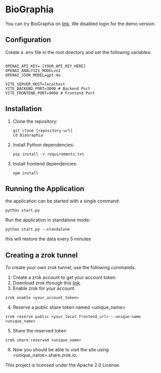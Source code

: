 # BioGraphia

You can try BioGraphia on [link](https://biographia.share.zrok.io/#/). We disabled login for the demo version.

## Configuration
Create a .env file in the root directory and set the following variables:

```

OPENAI_API_KEY= [YOUR_API_KEY_HERE]
OPENAI_ANALYSIS_MODEL=o1
OPENAI_JSON_MODEL=gpt-4o

VITE_SERVER_HOST=localhost
VITE_BACKEND_PORT=3000 # Backend Port
VITE_FRONTEND_PORT=9000 # Frontend Port
```

## Installation

1. Clone the repository:
   ```
   git clone [repository-url]
   cd BioGraphia
   ```

2. Install Python dependencies:
   ```
   pip install -r requirements.txt
   ```

3. Install frontend dependencies:
   ```
   npm install
   ```

## Running the Application

the application can be started with a single command:

```
python start.py
```

Run the application in standalone mode:

```
python start.py --standalone
```
this will restore the data every 5 minutes

## Creating a zrok tunnel
To create your own zrok tunnel, use the following commands:
1. Create a zrok account to get your account token.
2. Download zrok through this [link](https://docs.zrok.io/docs/getting-started/?_gl=1*28k332*_gcl_au*MTEyMzMyNDAyMy4xNzQzMTMzNDM0*_ga*MTAwMjkwNDA3NC4xNzQzMTMzNDM0*_ga_V2KMEXWJ10*MTc0Mzk5MDA3OS44LjAuMTc0Mzk5MDA3OS42MC4wLjA.#installing-the-zrok-command).
3. Enable zrok for your account.
```
zrok enable <your_account_token>
```
4. Reserve a public share token named <unique_name>
```
zrok reserve public <your_local_frontend_url> --unique-name <unique_name>
```
5. Share the reserved token
```
zrok share reserved <unique_name>
```
6. Now you should be able to visit the site using <unique_name>.share.zrok.io.

This project is licensed under the Apache 2.0 License.
